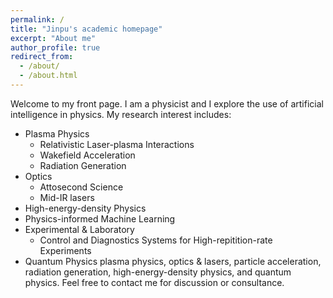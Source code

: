 ```yaml
---
permalink: /
title: "Jinpu's academic homepage"
excerpt: "About me"
author_profile: true
redirect_from: 
  - /about/
  - /about.html
---
```


Welcome to my front page. I am a physicist and I explore the use of artificial intelligence in physics. My research interest includes:
- Plasma Physics
  - Relativistic Laser-plasma Interactions
  - Wakefield Acceleration
  - Radiation Generation
- Optics
  - Attosecond Science
  - Mid-IR lasers
- High-energy-density Physics
- Physics-informed Machine Learning
- Experimental & Laboratory
  - Control and Diagnostics Systems for High-repitition-rate Experiments
- Quantum Physics
plasma physics, optics & lasers, particle acceleration, radiation generation, high-energy-density physics, and quantum physics. 
Feel free to contact me for discussion or consultance.

